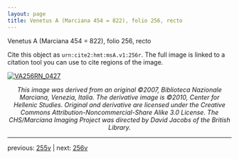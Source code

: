 ```yaml
---
layout: page
title: Venetus A (Marciana 454 = 822), folio 256, recto
---
```


Venetus A (Marciana 454 = 822), folio 256, recto

Cite this object as `urn:cite2:hmt:msA.v1:256r`.  The full image is linked to a citation tool you can use to cite regions of the image.

[![VA256RN_0427](http://www.homermultitext.org/iipsrv?IIIF=/project/homer/pyramidal/deepzoom/hmt/vaimg/2017a/VA256RN_0427.tif/full/800,/0/default.jpg)](http://www.homermultitext.org/ict2/?urn=urn:cite2:hmt:vaimg.2017a:VA256RN_0427) 

<p style="text-align: center; font-style: italic;">This image was derived from an original ©2007, Biblioteca Nazionale Marciana, Venezia, Italia. The derivative image is ©2010, Center for Hellenic Studies. Original and derivative are licensed under the Creative Commons Attribution-Noncommercial-Share Alike 3.0 License. The CHS/Marciana Imaging Project was directed by David Jacobs of the British Library.</p>

---

previous: [255v](../255v/) | next: [256v](../256v/)